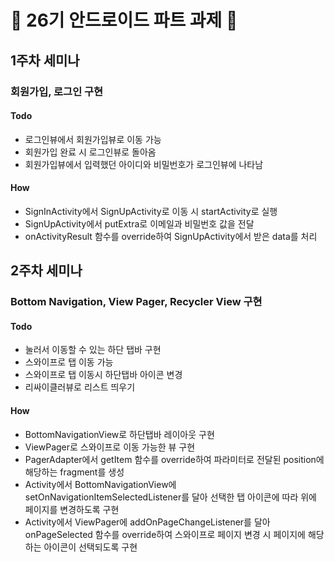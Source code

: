 # 🦖 26기 안드로이드 파트 과제 🦖

## 1주차 세미나

### 회원가입, 로그인 구현

#### Todo

- 로그인뷰에서 회원가입뷰로 이동 가능
- 회원가입 완료 시 로그인뷰로 돌아옴
- 회원가입뷰에서 입력했던 아이디와 비밀번호가 로그인뷰에 나타남

#### How

- SignInActivity에서 SignUpActivity로 이동 시 startActivity로 실행
- SignUpActivity에서 putExtra로 이메일과 비밀번호 값을 전달
- onActivityResult 함수를 override하여 SignUpActivity에서 받은 data를 처리

## 2주차 세미나

### Bottom Navigation, View Pager, Recycler View 구현

#### Todo

- 눌러서 이동할 수 있는 하단 탭바 구현 
- 스와이프로 탭 이동 가능
- 스와이프로 탭 이동시 하단탭바 아이콘 변경
- 리싸이클러뷰로 리스트 띄우기

#### How

- BottomNavigationView로 하단탭바 레이아웃 구현
- ViewPager로 스와이프로 이동 가능한 뷰 구현
- PagerAdapter에서 getItem 함수를 override하여 파라미터로 전달된 position에 해당하는 fragment를 생성
- Activity에서 BottomNavigationView에 setOnNavigationItemSelectedListener를 달아 선택한 탭 아이콘에 따라 위에 페이지를 변경하도록 구현
- Activity에서 ViewPager에 addOnPageChangeListener를 달아 onPageSelected 함수를 override하여 스와이프로 페이지 변경 시 페이지에 해당하는 아이콘이 선택되도록 구현 

